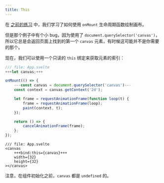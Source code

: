 ```yaml
---
title: This
---
```


在 [之前的练习](onmount) 中，我们学习了如何使用 `onMount` 生命周期函数绘制画布。

但是那个例子中有个小 bug，因为使用了 `document.querySelector('canvas')`，所以它总是会返回页面上找到的第一个 `canvas` 元素，有时候这可能并不是你需要的那个。

现在，我们可以使用一个只读的 `this` 绑定来获取元素的索引：

```js
/// file: App.svelte
+++let canvas;+++

onMount(() => {
	---const canvas = document.querySelector('canvas')---
	const context = canvas.getContext('2d');

	let frame = requestAnimationFrame(function loop(t) {
		frame = requestAnimationFrame(loop);
		paint(context, t);
	});

	return () => {
		cancelAnimationFrame(frame);
	};
});
```

```svelte
/// file: App.svelte
<canvas
	+++bind:this={canvas}+++
	width={32}
	height={32}
></canvas>
```

注意，在组件初始化之前，`canvas` 都是 `undefined` 的。
